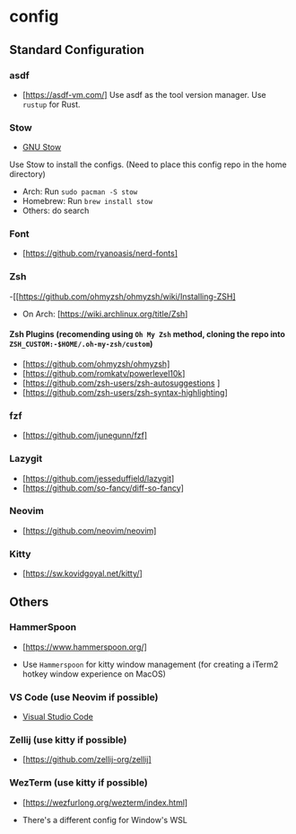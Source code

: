 # config

## Standard Configuration

### asdf

- [https://asdf-vm.com/]
Use asdf as the tool version manager. Use `rustup` for Rust.

### Stow

- [GNU Stow](https://www.gnu.org/software/stow/)

Use Stow to install the configs. (Need to place this config repo in the home directory)

- Arch: Run `sudo pacman -S stow`
- Homebrew: Run `brew install stow`
- Others: do search

### Font

- [https://github.com/ryanoasis/nerd-fonts]

### Zsh

-[[https://github.com/ohmyzsh/ohmyzsh/wiki/Installing-ZSH]

- On Arch: [https://wiki.archlinux.org/title/Zsh]

#### Zsh Plugins (recomending using `Oh My Zsh` method, cloning the repo into `ZSH_CUSTOM:-$HOME/.oh-my-zsh/custom`)

- [https://github.com/ohmyzsh/ohmyzsh]
- [https://github.com/romkatv/powerlevel10k]
- [https://github.com/zsh-users/zsh-autosuggestions ]
- [https://github.com/zsh-users/zsh-syntax-highlighting]

### fzf

- [https://github.com/junegunn/fzf]

### Lazygit

- [https://github.com/jesseduffield/lazygit]
- [https://github.com/so-fancy/diff-so-fancy]

### Neovim

- [https://github.com/neovim/neovim]

### Kitty

- [https://sw.kovidgoyal.net/kitty/]

## Others

### HammerSpoon

- [https://www.hammerspoon.org/]

- Use `Hammerspoon` for kitty window management (for creating a iTerm2 hotkey window experience on MacOS)

### VS Code (use Neovim if possible)

- [Visual Studio Code](https://code.visualstudio.com/download)

### Zellij (use kitty if possible)

- [https://github.com/zellij-org/zellij]

### WezTerm (use kitty if possible)

- [https://wezfurlong.org/wezterm/index.html]

- There's a different config for Window's WSL

